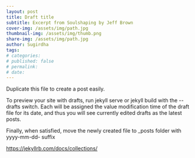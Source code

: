 ```yaml
---
layout: post
title: Draft title
subtitle: Excerpt from Soulshaping by Jeff Brown
cover-img: /assets/img/path.jpg
thumbnail-img: /assets/img/thumb.png
share-img: /assets/img/path.jpg
author: Sugirdha
tags:
# categories:
# published: false
# permalink:
# date:
---
```


Duplicate this file to create a post easily.

To preview your site with drafts, run jekyll serve or jekyll build with the --drafts switch. Each will be assigned the value modification time of the draft file for its date, and thus you will see currently edited drafts as the latest posts.

Finally, when satisfied, move the newly created file to \_posts folder with yyyy-mm-dd- suffix

https://jekyllrb.com/docs/collections/
